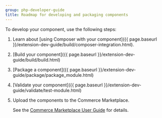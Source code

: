 ```yaml
---
group: php-developer-guide
title: Roadmap for developing and packaging components
---
```


To develop your component, use the following steps:

1. Learn about [using Composer with your component]({{ page.baseurl }}/extension-dev-guide/build/composer-integration.html).
1. [Build your component]({{ page.baseurl }}/extension-dev-guide/build/build.html)
1. [Package a component]({{ page.baseurl }}/extension-dev-guide/package/package_module.html)
1. [Validate your component]({{ page.baseurl }}/extension-dev-guide/validate/test-module.html)
1. Upload the components to the Commerce Marketplace.

   See the [Commerce Marketplace User Guide](http://docs.magento.com/marketplace/user_guide/getting-started.html) for details.
